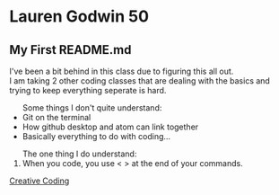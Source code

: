 <h1> Lauren Godwin 50</h1>
<h2>My First README.md</h2>
<p>I've been a bit behind in this class due to figuring this all out.<br> I am taking 2 other coding classes that are dealing with the basics and trying to keep everything seperate is hard.</p>
<p><ul>Some things I don't quite understand:
<li>Git on the terminal</li>
<li>How github desktop and atom can link together</li>
<li>Basically everything to do with coding...</li></ul></p>
<p><ol>The one thing I do understand:<br>
<li>When you code, you use < > at the end of your commands.</li></ol></p>
<a href="https://montana-media-arts.github.io/creative-coding-1/">Creative Coding</a>
